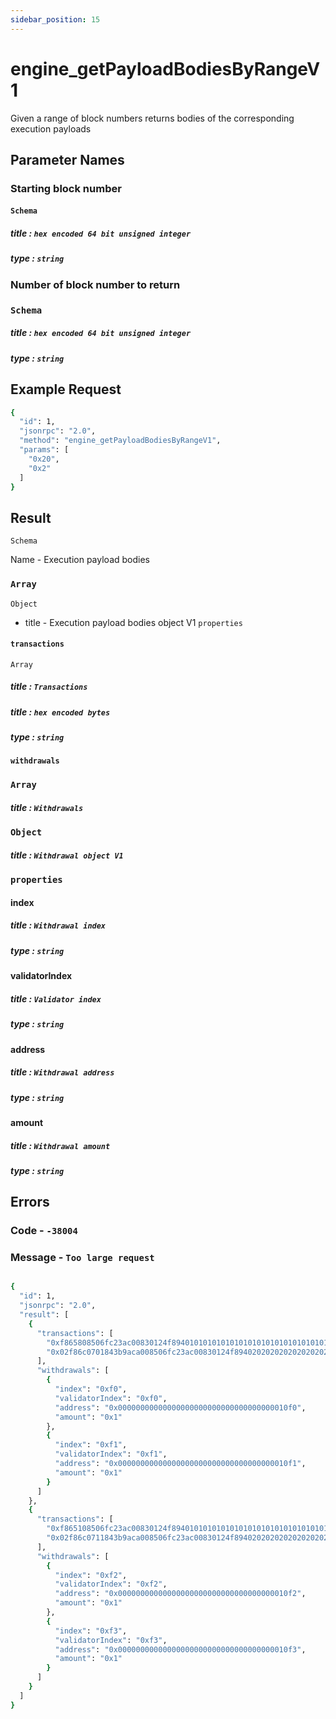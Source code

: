 ```yaml
---
sidebar_position: 15
---
```


# engine_getPayloadBodiesByRangeV1

Given a range of block numbers returns bodies of the corresponding execution payloads

## Parameter Names
### Starting block number 

#### `Schema`

##### title : `hex encoded 64 bit unsigned integer`

##### type : `string`

###  Number of  block number to return

### `Schema`

##### title : `hex encoded 64 bit unsigned integer`

##### type : `string`

## Example Request

```bash
{
  "id": 1,
  "jsonrpc": "2.0",
  "method": "engine_getPayloadBodiesByRangeV1",
  "params": [
    "0x20",
    "0x2"
  ]
}

```

## Result
`Schema`

Name - Execution payload bodies
### `Array`
`Object`
- title - Execution payload bodies object V1
`properties`

#### `transactions`
`Array`
##### title : `Transactions`
##### title : `hex encoded bytes`
##### type : `string`

#### `withdrawals`

### `Array`
##### title : `Withdrawals`
### `Object`

##### title : `Withdrawal object V1`
### `properties`
#### index
##### title : `Withdrawal index`
##### type : `string`
#### validatorIndex
##### title : `Validator index`
##### type : `string`
#### address
##### title : `Withdrawal address`
##### type : `string`
#### amount
##### title : `Withdrawal amount`
##### type : `string`

## Errors

### Code - `-38004`  
### Message - `Too large request`

```bash

{
  "id": 1,
  "jsonrpc": "2.0",
  "result": [
    {
      "transactions": [
        "0xf865808506fc23ac00830124f8940101010101010101010101010101010101010101018031a02c4d88bfdc2f6dbf82c33d235c4e785e9fc23b2d0fc7b9d20fc5e9674f1f9d15a016d6d69b925cf26128683ab4a096e196fbb1142d6c6d4e8d3481b9bef1bd0f65",
        "0x02f86c0701843b9aca008506fc23ac00830124f89402020202020202020202020202020202020202020180c080a039409b4e5603dd8c3cf38232348661a8e99ac518396eeaa128ec9ec2a3eb8127a06b21ab956f5f138cb44fda1a9055bd08980ea4f8040d877c00dac025608d0d95"
      ],
      "withdrawals": [
        {
          "index": "0xf0",
          "validatorIndex": "0xf0",
          "address": "0x00000000000000000000000000000000000010f0",
          "amount": "0x1"
        },
        {
          "index": "0xf1",
          "validatorIndex": "0xf1",
          "address": "0x00000000000000000000000000000000000010f1",
          "amount": "0x1"
        }
      ]
    },
    {
      "transactions": [
        "0xf865108506fc23ac00830124f8940101010101010101010101010101010101010101018031a0d9712a3c40ae85aea4ad1bd95a0b7cc7bd805189a9e2517403b11a00a1530f81a053b53b0267a6dcfe9f9a1652307b396b3e8a65e65707a450e60c92baefdbcfbe",
        "0x02f86c0711843b9aca008506fc23ac00830124f89402020202020202020202020202020202020202020180c080a071d36bc93c7ae8cc5c01501e51e5e97a51aa541d1a89c809a2af7eb40e9bc2cba071644230e21c075c1da08916aff5efe9f95a6f6a4f94dc217f6c1bb4a3240b29"
      ],
      "withdrawals": [
        {
          "index": "0xf2",
          "validatorIndex": "0xf2",
          "address": "0x00000000000000000000000000000000000010f2",
          "amount": "0x1"
        },
        {
          "index": "0xf3",
          "validatorIndex": "0xf3",
          "address": "0x00000000000000000000000000000000000010f3",
          "amount": "0x1"
        }
      ]
    }
  ]
}

```
